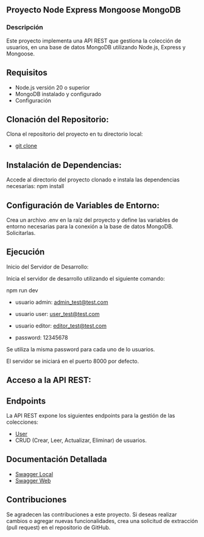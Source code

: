 ## Proyecto Node Express Mongoose MongoDB

### Descripción

Este proyecto implementa una API REST que gestiona la colección de usuarios, en una base de datos MongoDB utilizando Node.js, Express y Mongoose.

## Requisitos

- Node.js versión 20 o superior
- MongoDB instalado y configurado
- Configuración

## Clonación del Repositorio:

Clona el repositorio del proyecto en tu directorio local:

- [git clone ](https://github.com/H-ROD-10/prueba-tecnica-crud)

## Instalación de Dependencias:

Accede al directorio del proyecto clonado e instala las dependencias necesarias:
npm install

## Configuración de Variables de Entorno:

Crea un archivo .env en la raíz del proyecto y define las variables de entorno necesarias para la conexión a la base de datos MongoDB. Solicitarlas.

## Ejecución

Inicio del Servidor de Desarrollo:

Inicia el servidor de desarrollo utilizando el siguiente comando:

npm run dev

- usuario admin: admin_test@test.com
- usuario user: user_test@test.com
- usuario editor: editor_test@test.com

- password: 12345678

Se utiliza la misma password para cada uno de lo usuarios.

El servidor se iniciará en el puerto 8000 por defecto.

## Acceso a la API REST:

## Endpoints

La API REST expone los siguientes endpoints para la gestión de las colecciones:

- [User](http://localhost:8000/api/v1/user)
- CRUD (Crear, Leer, Actualizar, Eliminar) de usuarios.

## Documentación Detallada

- [Swagger Local](http://localhost:8000/api/v1/docs/#/)
- [Swagger Web]()

## Contribuciones

Se agradecen las contribuciones a este proyecto. Si deseas realizar cambios o agregar nuevas funcionalidades, crea una solicitud de extracción (pull request) en el repositorio de GitHub.
